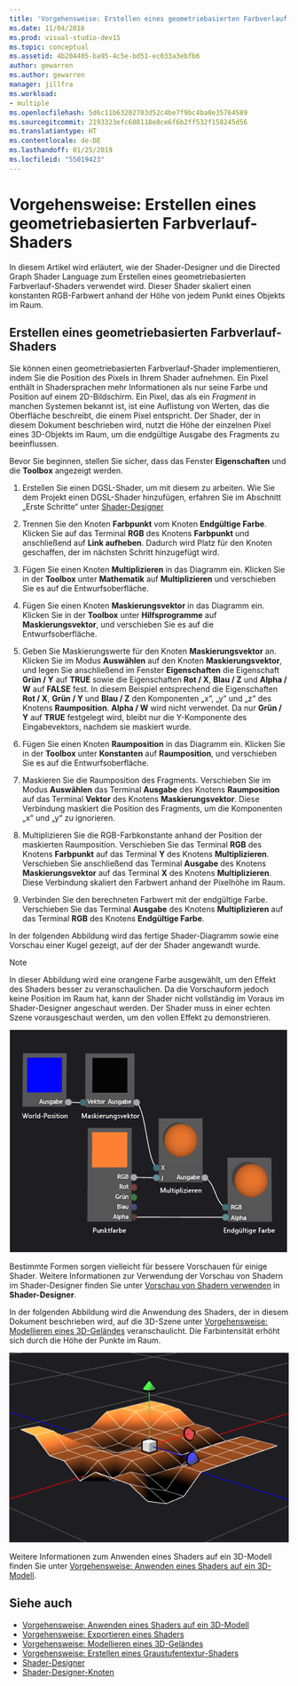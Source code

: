 ```yaml
---
title: 'Vorgehensweise: Erstellen eines geometriebasierten Farbverlauf-Shaders'
ms.date: 11/04/2016
ms.prod: visual-studio-dev15
ms.topic: conceptual
ms.assetid: 4b204405-ba95-4c5e-bd51-ec033a3ebfb6
author: gewarren
ms.author: gewarren
manager: jillfra
ms.workload:
- multiple
ms.openlocfilehash: 5d6c11b63202703d52c4be7f9bc4ba8e35764589
ms.sourcegitcommit: 2193323efc608118e0ce6f6b2ff532f158245d56
ms.translationtype: HT
ms.contentlocale: de-DE
ms.lasthandoff: 01/25/2019
ms.locfileid: "55019423"
---
```

# <a name="how-to-create-a-geometry-based-gradient-shader"></a>Vorgehensweise: Erstellen eines geometriebasierten Farbverlauf-Shaders

In diesem Artikel wird erläutert, wie der Shader-Designer und die Directed Graph Shader Language zum Erstellen eines geometriebasierten Farbverlauf-Shaders verwendet wird. Dieser Shader skaliert einen konstanten RGB-Farbwert anhand der Höhe von jedem Punkt eines Objekts im Raum.

## <a name="create-a-geometry-based-gradient-shader"></a>Erstellen eines geometriebasierten Farbverlauf-Shaders

Sie können einen geometriebasierten Farbverlauf-Shader implementieren, indem Sie die Position des Pixels in Ihrem Shader aufnehmen. Ein Pixel enthält in Shadersprachen mehr Informationen als nur seine Farbe und Position auf einem 2D-Bildschirm. Ein Pixel, das als ein *Fragment* in manchen Systemen bekannt ist, ist eine Auflistung von Werten, das die Oberfläche beschreibt, die einem Pixel entspricht. Der Shader, der in diesem Dokument beschrieben wird, nutzt die Höhe der einzelnen Pixel eines 3D-Objekts im Raum, um die endgültige Ausgabe des Fragments zu beeinflussen.

Bevor Sie beginnen, stellen Sie sicher, dass das Fenster **Eigenschaften** und die **Toolbox** angezeigt werden.

1.  Erstellen Sie einen DGSL-Shader, um mit diesem zu arbeiten. Wie Sie dem Projekt einen DGSL-Shader hinzufügen, erfahren Sie im Abschnitt „Erste Schritte“ unter [Shader-Designer](../designers/shader-designer.md)

2.  Trennen Sie den Knoten **Farbpunkt** vom Knoten **Endgültige Farbe**. Klicken Sie auf das Terminal **RGB** des Knotens **Farbpunkt** und anschließend auf **Link aufheben**. Dadurch wird Platz für den Knoten geschaffen, der im nächsten Schritt hinzugefügt wird.

3.  Fügen Sie einen Knoten **Multiplizieren** in das Diagramm ein. Klicken Sie in der **Toolbox** unter **Mathematik** auf **Multiplizieren** und verschieben Sie es auf die Entwurfsoberfläche.

4.  Fügen Sie einen Knoten **Maskierungsvektor** in das Diagramm ein. Klicken Sie in der **Toolbox** unter **Hilfsprogramme** auf **Maskierungsvektor**, und verschieben Sie es auf die Entwurfsoberfläche.

5.  Geben Sie Maskierungswerte für den Knoten **Maskierungsvektor** an. Klicken Sie im Modus **Auswählen** auf den Knoten **Maskierungsvektor**, und legen Sie anschließend im Fenster **Eigenschaften** die Eigenschaft **Grün / Y** auf **TRUE** sowie die Eigenschaften **Rot / X**, **Blau / Z** und **Alpha / W** auf **FALSE** fest. In diesem Beispiel entsprechend die Eigenschaften **Rot / X**, **Grün / Y** und **Blau / Z** den Komponenten „x“, „y“ und „z“ des Knotens **Raumposition**. **Alpha / W** wird nicht verwendet. Da nur **Grün / Y** auf **TRUE** festgelegt wird, bleibt nur die Y-Komponente des Eingabevektors, nachdem sie maskiert wurde.

6.  Fügen Sie einen Knoten **Raumposition** in das Diagramm ein. Klicken Sie in der **Toolbox** unter **Konstanten** auf **Raumposition**, und verschieben Sie es auf die Entwurfsoberfläche.

7.  Maskieren Sie die Raumposition des Fragments. Verschieben Sie im Modus **Auswählen** das Terminal **Ausgabe** des Knotens **Raumposition** auf das Terminal **Vektor** des Knotens **Maskierungsvektor**. Diese Verbindung maskiert die Position des Fragments, um die Komponenten „x“ und „y“ zu ignorieren.

8.  Multiplizieren Sie die RGB-Farbkonstante anhand der Position der maskierten Raumposition. Verschieben Sie das Terminal **RGB** des Knotens **Farbpunkt** auf das Terminal **Y** des Knotens **Multiplizieren**. Verschieben Sie anschließend das Terminal **Ausgabe** des Knotens **Maskierungsvektor** auf das Terminal **X** des Knotens **Multiplizieren**. Diese Verbindung skaliert den Farbwert anhand der Pixelhöhe im Raum.

9. Verbinden Sie den berechneten Farbwert mit der endgültige Farbe. Verschieben Sie das Terminal **Ausgabe** des Knotens **Multiplizieren** auf das Terminal **RGB** des Knotens **Endgültige Farbe**.

In der folgenden Abbildung wird das fertige Shader-Diagramm sowie eine Vorschau einer Kugel gezeigt, auf der der Shader angewandt wurde.

> [!NOTE]
> In dieser Abbildung wird eine orangene Farbe ausgewählt, um den Effekt des Shaders besser zu veranschaulichen. Da die Vorschauform jedoch keine Position im Raum hat, kann der Shader nicht vollständig im Voraus im Shader-Designer angeschaut werden. Der Shader muss in einer echten Szene vorausgeschaut werden, um den vollen Effekt zu demonstrieren.

 ![Shader-Diagramm und eine Vorschau seiner Effekte](../designers/media/digit-gradient-effect-graph.png)

 Bestimmte Formen sorgen vielleicht für bessere Vorschauen für einige Shader. Weitere Informationen zur Verwendung der Vorschau von Shadern im Shader-Designer finden Sie unter [Vorschau von Shadern verwenden](../designers/shader-designer.md) in **Shader-Designer**.

 In der folgenden Abbildung wird die Anwendung des Shaders, der in diesem Dokument beschrieben wird, auf die 3D-Szene unter [Vorgehensweise: Modellieren eines 3D-Geländes](../designers/how-to-model-3-d-terrain.md) veranschaulicht. Die Farbintensität erhöht sich durch die Höhe der Punkte im Raum.

 ![Farbverlauf in einem 3D-Geländemodell](../designers/media/digit-gradient-effect-result.png)

 Weitere Informationen zum Anwenden eines Shaders auf ein 3D-Modell finden Sie unter [Vorgehensweise: Anwenden eines Shaders auf ein 3D-Modell](../designers/how-to-apply-a-shader-to-a-3-d-model.md).

## <a name="see-also"></a>Siehe auch

- [Vorgehensweise: Anwenden eines Shaders auf ein 3D-Modell](../designers/how-to-apply-a-shader-to-a-3-d-model.md)
- [Vorgehensweise: Exportieren eines Shaders](../designers/how-to-export-a-shader.md)
- [Vorgehensweise: Modellieren eines 3D-Geländes](../designers/how-to-model-3-d-terrain.md)
- [Vorgehensweise: Erstellen eines Graustufentextur-Shaders](../designers/how-to-create-a-grayscale-texture-shader.md)
- [Shader-Designer](../designers/shader-designer.md)
- [Shader-Designer-Knoten](../designers/shader-designer-nodes.md)